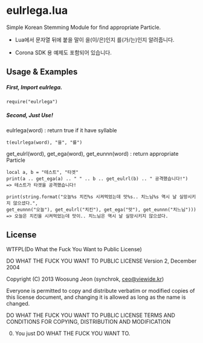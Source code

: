 # eulrlega.lua

Simple Korean Stemming Module for find appropriate Particle.

* Lua에서 문자열 뒤에 붙을 말이 을(이/은)인지 를(가/는)인지 알려줍니다.

* Corona SDK 용 예제도 포함되어 있습니다.

## Usage & Examples

##### First, Import eulrlega.
    
    require("eulrlega")

##### Second, Just Use!

eulrlega(word) : return true if it have syllable
    
    t(eulrlega(word), "을", "를")

get_eulrl(word), get_ega(word), get_eunnn(word) : return appropriate Particle
    
    local a, b = "테스트", "타겟"
    print(a .. get_ega(a) .. " " .. b .. get_eulrl(b) .. " 공격했습니다!")
    => 테스트가 타겟을 공격했습니다!
    
    print(string.format("오늘%s 치킨%s 시켜먹었는데 맛%s.. 치느님%s 역시 날 실망시키지 않으셨다.", 
    get_eunnn("오늘"), get_eulrl("치킨"), get_ega("맛"), get_eunnn("치느님")))
    => 오늘은 치킨을 시켜먹었는데 맛이.. 치느님은 역시 날 실망시키지 않으셨다.

## License

WTFPL(Do What the Fuck You Want to Public License)

DO WHAT THE FUCK YOU WANT TO PUBLIC LICENSE
Version 2, December 2004

Copyright (C) 2013 Woosung Jeon (synchrok, ceo@viewide.kr)

Everyone is permitted to copy and distribute verbatim or modified
copies of this license document, and changing it is allowed as long
as the name is changed.

DO WHAT THE FUCK YOU WANT TO PUBLIC LICENSE
TERMS AND CONDITIONS FOR COPYING, DISTRIBUTION AND MODIFICATION

0. You just DO WHAT THE FUCK YOU WANT TO.

